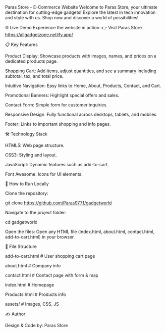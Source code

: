 Paras Store - E-Commerce Website
Welcome to Paras Store, your ultimate destination for cutting-edge gadgets! Explore the latest in tech innovation and style with us. Shop now and discover a world of possibilities!

🌐 Live Demo
Experience the website in action:
👉 Visit Paras Store https://allgadgetzone.netlify.app/

📋 Key Features


Product Display: Showcase products with images, names, and prices on a dedicated products page.

Shopping Cart: Add items, adjust quantities, and see a summary including subtotal, tax, and total price.

Intuitive Navigation: Easy links to Home, About, Products, Contact, and Cart.

Promotional Banners: Highlight special offers and sales.

Contact Form: Simple form for customer inquiries.

Responsive Design: Fully functional across desktops, tablets, and mobiles.

Footer: Links to important shopping and info pages.

🛠
Technology Stack

HTML5: Web page structure.

CSS3: Styling and layout.

JavaScript: Dynamic features such as add-to-cart.

Font Awesome: Icons for UI elements.


🚀 How to Run Locally

Clone the repository:

git clone https://github.com/Paras9771/gadgetworld

Navigate to the project folder:

cd gadgetworld


Open the files: Open any HTML file (index.html, about.html, contact.html, add-to-cart.html) in your browser.


📁 File Structure

add-to-cart.html     # User shopping cart page

about.html           # Company info

contact.html         # Contact page with form & map

index.html           # Homepage

Products.html        # Products info

assets/              # Images, CSS, JS

✍️ Author

Design & Code by: Paras Store
